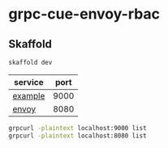 # grpc-cue-envoy-rbac

## Skaffold
```bash
skaffold dev
```

| service | port |
| --- | --- |
| [example](deployments/example.yaml) | 9000 |
| [envoy](deployments/envoy.yaml) | 8080 |

```bash
grpcurl -plaintext localhost:9000 list
grpcurl -plaintext localhost:8080 list
```
